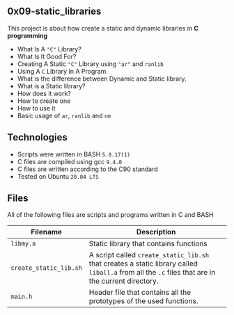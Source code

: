 0x09-static_libraries
  --------------
This project is about how create a static and dynamic libraries in **C programming**
 - What Is A `"C"` Library?
 - What Is It Good For?
 - Creating A Static `"C"` Library using `"ar"` and `ranlib`
 - Using A `C` Library In A Program.
 - What is the difference between Dynamic and Static library.
 - What is a Static library?
 - How does it work?
 - How to create one
 - How to use it
 - Basic usage of `ar`, `ranlib` and `nm`

Technologies
  -----------------
 - Scripts were written in BASH `5.0.17(1)`
 - C files are compiled using gcc `9.4.0`
 - C files are written according to the C90 standard
 - Tested on Ubuntu `20.04 LTS`

Files
  -----------------
All of the following files are scripts and programs written in C and BASH

| Filename | Description |
| --- | --- |
| `libmy.a` | Static library that contains functions |
| `create_static_lib.sh` | A script called `create_static_lib.sh` that creates a static library called `liball.a` from all the `.c` files that are in the current directory. |
| `main.h` | Header file that contains all the prototypes of the used functions. |
